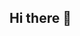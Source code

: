 ## Hi there 👋

<!--
**jiisuuyaa/jiisuuyaa** is a ✨ _special_ ✨ repository because its `README.md` (this file) appears on your GitHub profile.

Here are some ideas to get you started:

- 🔭 I’m currently working on ...
- 🌱 I’m currently learning ...
- 👯 I’m looking to collaborate on ...
- 🤔 I’m looking for help with ...
- 💬 Ask me about ...
- 📫 How to reach me: ![hits](https://hits.seeyoufarm.com/api/count/incr/badge.svg?url=https%3A%2F%2Fgithub.com%2Fjiisuuyaa%2Fjiisuuyaa&edge_flat=true&title=%E2%98%85)
- 😄 Pronouns: ...
- ⚡ Fun fact: ...
-->
